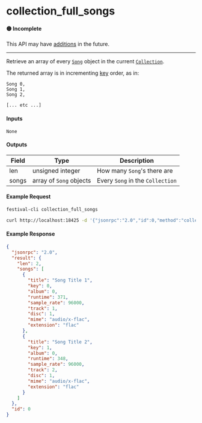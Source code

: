 # collection_full_songs

#### 🟡 Incomplete
This API may have [additions](/api-stability/marker.md) in the future.

---

Retrieve an array of every [`Song`](/common-objects/song.md) object in the current [`Collection`](/common-objects/collection.md).

The returned array is in incrementing [key](/common-objects/key.md) order, as in:
```
Song 0,
Song 1,
Song 2,

[... etc ...]
```

#### Inputs
`None`

#### Outputs
| Field | Type                    | Description |
|-------|-------------------------|-------------|
| len   | unsigned integer        | How many `Song`'s there are
| songs | array of `Song` objects | Every `Song` in the `Collection`

#### Example Request
```bash
festival-cli collection_full_songs
```
```bash
curl http://localhost:18425 -d '{"jsonrpc":"2.0","id":0,"method":"collection_full_songs"}'
```

#### Example Response
```json
{
  "jsonrpc": "2.0",
  "result": {
    "len": 2,
    "songs": [
      {
        "title": "Song Title 1",
        "key": 0,
        "album": 0,
        "runtime": 371,
        "sample_rate": 96000,
        "track": 1,
        "disc": 1,
        "mime": "audio/x-flac",
        "extension": "flac"
      },
      {
        "title": "Song Title 2",
        "key": 1,
        "album": 0,
        "runtime": 348,
        "sample_rate": 96000,
        "track": 2,
        "disc": 1,
        "mime": "audio/x-flac",
        "extension": "flac"
      }
    ]
  },
  "id": 0
}
```
